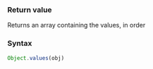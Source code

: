 
###  Return value
Returns an array containing the values, in order

### Syntax
```js
Object.values(obj)
```